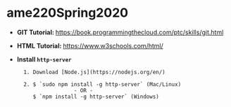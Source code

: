 # ame220Spring2020

- <b> GIT Tutorial: </b>
https://book.programmingthecloud.com/ptc/skills/git.html

- <b> HTML Tutorial: </b>
https://www.w3schools.com/html/


- <b>Install `http-server`</b>

        1. Download [Node.js](https://nodejs.org/en/)

        2. $ `sudo npm install -g http-server` (Mac/Linux)
                        - OR -
           $ `npm install -g http-server` (Windows) 
